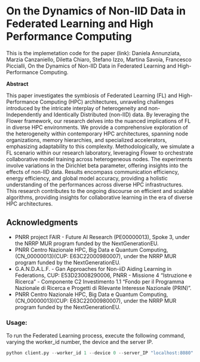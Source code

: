# On the Dynamics of Non-IID Data in Federated Learning and High Performance Computing

This is the implemetation code for the paper (link): Daniela Annunziata, Marzia Canzaniello, Diletta Chiaro, Stefano Izzo, Martina Savoia, Francesco Piccialli, On the Dynamics of Non-IID Data in Federated Learning and High-Performance Computing.

**Abstract**

This paper investigates the symbiosis of Federated Learning (FL) and High-Performance Computing (HPC) architectures, unraveling challenges introduced by the intricate interplay of heterogeneity and non-Independently and Identically Distributed (non-IID) data. By leveraging the Flower framework, our research delves into the nuanced implications of FL in diverse HPC environments. We provide a comprehensive exploration of the heterogeneity within contemporary HPC architectures, spanning node organizations, memory hierarchies, and specialized accelerators, emphasizing adaptability to this complexity. Methodologically, we simulate a FL scenario within our research laboratory, leveraging Flower to orchestrate collaborative model training across heterogeneous nodes. The experiments involve variations in the Dirichlet beta parameter, offering insights into the effects of non-IID data. Results encompass communication efficiency, energy efficiency, and global model accuracy, providing a holistic understanding of the performances across diverse HPC infrastructures. 
This research contributes to the ongoing discourse on efficient and scalable algorithms, providing insights for collaborative learning in the era of diverse HPC architectures.

## Acknowledgments
- PNRR project FAIR -  Future AI Research (PE00000013), Spoke 3, under the NRRP MUR program funded by the NextGenerationEU.
- PNRR Centro Nazionale HPC, Big Data e Quantum Computing, (CN\_00000013)(CUP: E63C22000980007), under the NRRP MUR program funded by the NextGenerationEU.
- G.A.N.D.A.L.F. - Gan Approaches for Non-iiD Aiding Learning in Federations, CUP: E53D23008290006, PNRR - Missione 4 “Istruzione e Ricerca” - Componente C2 Investimento 1.1 “Fondo per il Programma Nazionale di Ricerca e Progetti  di Rilevante Interesse Nazionale (PRIN)”.
- PNRR Centro Nazionale HPC, Big Data e Quantum Computing, (CN\_00000013)(CUP: E63C22000980007), under the NRRP MUR program funded by the NextGenerationEU.

### Usage: 
To run the Federated Learning process, execute the following command, varying the worker_id number, the device and the server IP.
```python
python client.py --worker_id 1 --device 0 --server_IP "localhost:8080"
```
